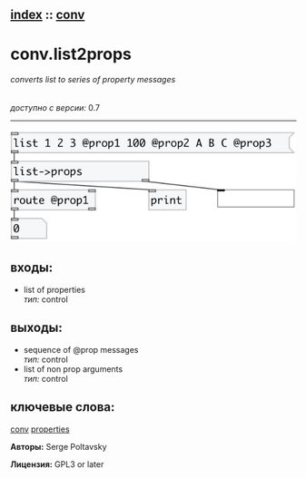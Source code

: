 [index](index.html) :: [conv](category_conv.html)
---

# conv.list2props

###### converts list to series of property messages

*доступно с версии:* 0.7

---




[![example](../examples/img/conv.list2props.jpg)](../examples/pd/conv.list2props.pd)









## входы:

* list of properties<br>
_тип:_ control



## выходы:

* sequence of @prop messages<br>
_тип:_ control
* list of non prop arguments<br>
_тип:_ control



## ключевые слова:

[conv](keywords/conv.html)
[properties](keywords/properties.html)






**Авторы:** Serge Poltavsky




**Лицензия:** GPL3 or later





